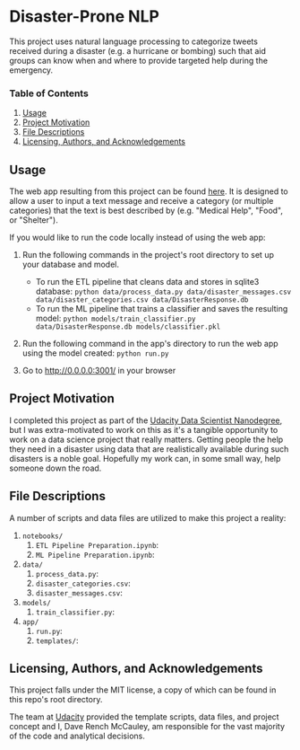 # Disaster-Prone NLP

This project uses natural language processing to categorize tweets received during a disaster (e.g. a hurricane or bombing) such that aid groups can know when and where to provide targeted help during the emergency.


### Table of Contents
1. [Usage](#usage)
2. [Project Motivation](#motivation)
3. [File Descriptions](#files)
4. [Licensing, Authors, and Acknowledgements](#licensing)

## Usage <a name="usage"></a>

The web app resulting from this project can be found [here](#). It is designed to allow a user to input a text message and receive a category (or multiple categories) that the text is best described by (e.g. "Medical Help", "Food", or "Shelter").

If you would like to run the code locally instead of using the web app:

1. Run the following commands in the project's root directory to set up your database and model.

    - To run the ETL pipeline that cleans data and stores in sqlite3 database:
        `python data/process_data.py data/disaster_messages.csv data/disaster_categories.csv data/DisasterResponse.db`
    - To run the ML pipeline that trains a classifier and saves the resulting model:
        `python models/train_classifier.py data/DisasterResponse.db models/classifier.pkl`

2. Run the following command in the app's directory to run the web app using the model created:
    `python run.py`

3. Go to http://0.0.0.0:3001/ in your browser


## Project Motivation <a name="motivation"></a>

I completed this project as part of the [Udacity Data Scientist Nanodegree](https://www.udacity.com/course/data-scientist-nanodegree--nd025), but I was extra-motivated to work on this as it's a tangible opportunity to work on a data science project that really matters. Getting people the help they need in a disaster using data that are realistically available during such disasters is a noble goal. Hopefully my work can, in some small way, help someone down the road.


## File Descriptions <a name="files"></a>

A number of scripts and data files are utilized to make this project a reality:

1. `notebooks/`
	1. `ETL Pipeline Preparation.ipynb`: 
	2. `ML Pipeline Preparation.ipynb`: 
1. `data/`
	1. `process_data.py`: 
	2. `disaster_categories.csv`: 
	3. `disaster_messages.csv`: 
2. `models/`
	1. `train_classifier.py`: 
3. `app/`
	1. `run.py`: 
	2. `templates/`:
		


## Licensing, Authors, and Acknowledgements <a name="licensing"></a>

This project falls under the MIT license, a copy of which can be found in this repo's root directory. 

The team at [Udacity](https://www.udacity.com/) provided the template scripts, data files, and project concept and I, Dave Rench McCauley, am responsible for the vast majority of the code and analytical decisions.